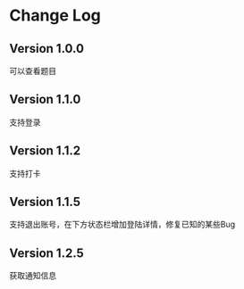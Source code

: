 # Change Log

## Version 1.0.0
可以查看题目

## Version 1.1.0
支持登录

## Version 1.1.2
支持打卡

## Version 1.1.5
支持退出账号，在下方状态栏增加登陆详情，修复已知的某些Bug

## Version 1.2.5
获取通知信息
